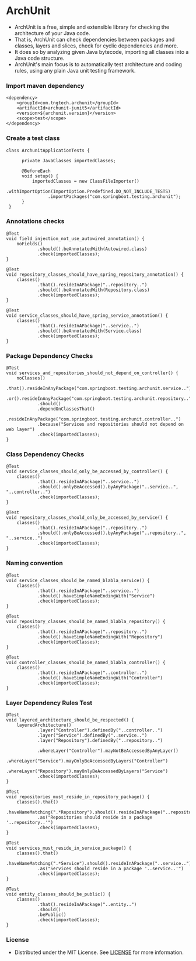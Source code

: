 # ArchUnit

- ArchUnit is a free, simple and extensible library for checking the architecture of your Java code. 
- That is, ArchUnit can check dependencies between packages and classes, layers and slices, check for cyclic dependencies and more. 
- It does so by analyzing given Java bytecode, importing all classes into a Java code structure. 
- ArchUnit's main focus is to automatically test architecture and coding rules, using any plain Java unit testing framework.

### Import maven dependency

    <dependency>
        <groupId>com.tngtech.archunit</groupId>
        <artifactId>archunit-junit5</artifactId>
        <version>${archunit.version}</version>
        <scope>test</scope>
    </dependency>

### Create a test class

    class ArchunitApplicationTests {

          private JavaClasses importedClasses;

          @BeforeEach
          void setup() {
              importedClasses = new ClassFileImporter()
                    .withImportOption(ImportOption.Predefined.DO_NOT_INCLUDE_TESTS)
                    .importPackages("com.springboot.testing.archunit");
          }
     }

### Annotations checks

    @Test
    void field_injection_not_use_autowired_annotation() {
        noFields()
                .should().beAnnotatedWith(Autowired.class)
                .check(importedClasses);
    }

    @Test
    void repository_classes_should_have_spring_repository_annotation() {
        classes()
                .that().resideInAPackage("..repository..")
                .should().beAnnotatedWith(Repository.class)
                .check(importedClasses);
    }

    @Test
    void service_classes_should_have_spring_service_annotation() {
        classes()
                .that().resideInAPackage("..service..")
                .should().beAnnotatedWith(Service.class)
                .check(importedClasses);
    }

### Package Dependency Checks

    @Test
    void services_and_repositories_should_not_depend_on_controller() {
        noClasses()
                .that().resideInAnyPackage("com.springboot.testing.archunit.service..")
                .or().resideInAnyPackage("com.springboot.testing.archunit.repository..")
                .should()
                .dependOnClassesThat()
                .resideInAnyPackage("com.springboot.testing.archunit.controller..")
                .because("Services and repositories should not depend on web layer")
                .check(importedClasses);
    }

### Class Dependency Checks

    @Test
    void service_classes_should_only_be_accessed_by_controller() {
        classes()
                .that().resideInAPackage("..service..")
                .should().onlyBeAccessed().byAnyPackage("..service..", "..controller..")
                .check(importedClasses);
    }

    @Test
    void repository_classes_should_only_be_accessed_by_service() {
        classes()
                .that().resideInAPackage("..repository..")
                .should().onlyBeAccessed().byAnyPackage("..repository..", "..service..")
                .check(importedClasses);
    }

### Naming convention

    @Test
    void service_classes_should_be_named_blabla_service() {
        classes()
                .that().resideInAPackage("..service..")
                .should().haveSimpleNameEndingWith("Service")
                .check(importedClasses);
    }

    @Test
    void repository_classes_should_be_named_blabla_repository() {
        classes()
                .that().resideInAPackage("..repository..")
                .should().haveSimpleNameEndingWith("Repository")
                .check(importedClasses);
    }

    @Test
    void controller_classes_should_be_named_blabla_controller() {
        classes()
                .that().resideInAPackage("..controller..")
                .should().haveSimpleNameEndingWith("Controller")
                .check(importedClasses);
    }

### Layer Dependency Rules Test

    @Test
    void layered_architecture_should_be_respected() {
        layeredArchitecture()
                .layer("Controller").definedBy("..controller..")
                .layer("Service").definedBy("..service..")
                .layer("Repository").definedBy("..repository..")

                .whereLayer("Controller").mayNotBeAccessedByAnyLayer()
                .whereLayer("Service").mayOnlyBeAccessedByLayers("Controller")
                .whereLayer("Repository").mayOnlyBeAccessedByLayers("Service")
                .check(importedClasses);
    }

    @Test
    void repositories_must_reside_in_repository_package() {
        classes().that()
                .haveNameMatching(".*Repository").should().resideInAPackage("..repository..")
                .as("Repositories should reside in a package '..repository..'")
                .check(importedClasses);
    }

    @Test
    void services_must_reside_in_service_package() {
        classes().that()
                .haveNameMatching(".*Service").should().resideInAPackage("..service..")
                .as("Services should reside in a package '..service..'")
                .check(importedClasses);
    }

    @Test
    void entity_classes_should_be_public() {
        classes()
                .that().resideInAPackage("..entity..")
                .should()
                .bePublic()
                .check(importedClasses);
    }

### License
- Distributed under the MIT License. See [LICENSE](LICENSE) for more information.
